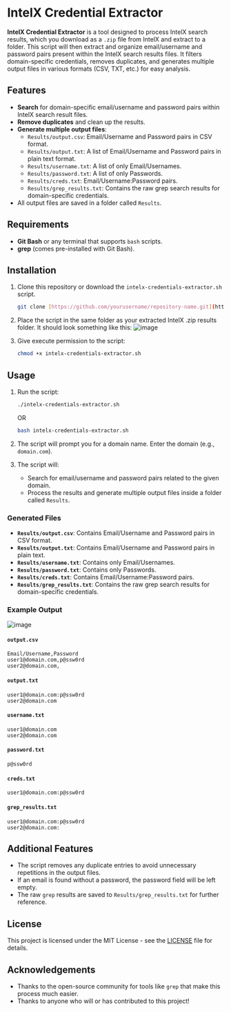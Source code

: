 # IntelX Credential Extractor

**IntelX Credential Extractor** is a tool designed to process IntelX search results, which you download as a `.zip` file from IntelX and extract to a folder. This script will then extract and organize email/username and password pairs present within the IntelX search results files. It filters domain-specific credentials, removes duplicates, and generates multiple output files in various formats (CSV, TXT, etc.) for easy analysis.

## Features
- **Search** for domain-specific email/username and password pairs within IntelX search result files.
- **Remove duplicates** and clean up the results.
- **Generate multiple output files**:
  - `Results/output.csv`: Email/Username and Password pairs in CSV format.
  - `Results/output.txt`: A list of Email/Username and Password pairs in plain text format.
  - `Results/username.txt`: A list of only Email/Usernames.
  - `Results/password.txt`: A list of only Passwords.
  - `Results/creds.txt`: Email/Username:Password pairs.
  - `Results/grep_results.txt`: Contains the raw grep search results for domain-specific credentials.
- All output files are saved in a folder called `Results`.

## Requirements
- **Git Bash** or any terminal that supports `bash` scripts.
- **grep** (comes pre-installed with Git Bash).

## Installation

1. Clone this repository or download the `intelx-credentials-extractor.sh` script.
   ```bash
   git clone [https://github.com/yourusername/repository-name.git](https://github.com/hamzairshad02/intelx-credentials-extractor.git)
   ```

2. Place the script in the same folder as your extracted IntelX .zip results folder. It should look something like this:
   ![image](https://github.com/user-attachments/assets/ae0d7a32-167d-4f92-b349-8570a805a45f)

3. Give execute permission to the script:
   ```bash
   chmod +x intelx-credentials-extractor.sh
   ```

## Usage

1. Run the script:
   ```bash
   ./intelx-credentials-extractor.sh
   ```
   OR
   ```bash
   bash intelx-credentials-extractor.sh
   ```
2. The script will prompt you for a domain name. Enter the domain (e.g., `domain.com`).

3. The script will:
   - Search for email/username and password pairs related to the given domain.
   - Process the results and generate multiple output files inside a folder called `Results`.

### Generated Files
- **`Results/output.csv`**: Contains Email/Username and Password pairs in CSV format.
- **`Results/output.txt`**: Contains Email/Username and Password pairs in plain text.
- **`Results/username.txt`**: Contains only Email/Usernames.
- **`Results/password.txt`**: Contains only Passwords.
- **`Results/creds.txt`**: Contains Email/Username:Password pairs.
- **`Results/grep_results.txt`**: Contains the raw grep search results for domain-specific credentials.

### Example Output
![image](https://github.com/user-attachments/assets/c59154ec-7cb3-41dd-a7c7-4641439f97c7)


#### `output.csv`
```
Email/Username,Password
user1@domain.com,p@ssw0rd
user2@domain.com,
```

#### `output.txt`
```
user1@domain.com:p@ssw0rd
user2@domain.com
```

#### `username.txt`
```
user1@domain.com
user2@domain.com
```

#### `password.txt`
```
p@ssw0rd
```

#### `creds.txt`
```
user1@domain.com:p@ssw0rd
```

#### `grep_results.txt`
```
user1@domain.com:p@ssw0rd
user2@domain.com:
```

## Additional Features
- The script removes any duplicate entries to avoid unnecessary repetitions in the output files.
- If an email is found without a password, the password field will be left empty.
- The raw `grep` results are saved to `Results/grep_results.txt` for further reference.

## License

This project is licensed under the MIT License - see the [LICENSE](LICENSE) file for details.

## Acknowledgements

- Thanks to the open-source community for tools like `grep` that make this process much easier.
- Thanks to anyone who will or has contributed to this project!
